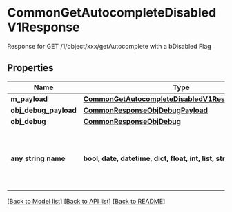 # CommonGetAutocompleteDisabledV1Response

Response for GET /1/object/xxx/getAutocomplete with a bDisabled Flag

## Properties
Name | Type | Description | Notes
------------ | ------------- | ------------- | -------------
**m_payload** | [**CommonGetAutocompleteDisabledV1ResponseMPayload**](CommonGetAutocompleteDisabledV1ResponseMPayload.md) |  | 
**obj_debug_payload** | [**CommonResponseObjDebugPayload**](CommonResponseObjDebugPayload.md) |  | [optional] 
**obj_debug** | [**CommonResponseObjDebug**](CommonResponseObjDebug.md) |  | [optional] 
**any string name** | **bool, date, datetime, dict, float, int, list, str, none_type** | any string name can be used but the value must be the correct type | [optional]

[[Back to Model list]](../README.md#documentation-for-models) [[Back to API list]](../README.md#documentation-for-api-endpoints) [[Back to README]](../README.md)


